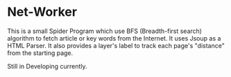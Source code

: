 # Net-Worker

This is a small Spider Program which use BFS (Breadth-first search) algorithm to fetch article or key words from the Internet. It uses Jsoup as a HTML Parser. It also provides a layer's label to track each page's "distance" from the starting page.

Still in Developing currently.
